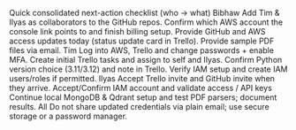 Quick consolidated next-action checklist (who → what)
Bibhaw
Add Tim & Ilyas as collaborators to the GitHub repos.
Confirm which AWS account the console link points to and finish billing setup.
Provide GitHub and AWS access updates today (status update card in Trello).
Provide sample PDF files via email.
Tim
Log into AWS, Trello and change passwords + enable MFA.
Create initial Trello tasks and assign to self and Ilyas.
Confirm Python version choice (3.11/3.12) and note in Trello.
Verify IAM setup and create IAM users/roles if permitted.
Ilyas
Accept Trello invite and GitHub invite when they arrive.
Accept/Confirm IAM account and validate access / API keys
Continue local MongoDB & Qdrant setup and test PDF parsers; document results.
All
Do not share updated credentials via plain email; use secure storage or a password manager.